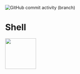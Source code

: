 ![GitHub commit activity (branch)](https://img.shields.io/github/commit-activity/w/steph-vie/shell/main?style=flat-square)
# Shell 
<img src="https://www.icone-png.com/png/47/46608.png" width="100" height="100">

